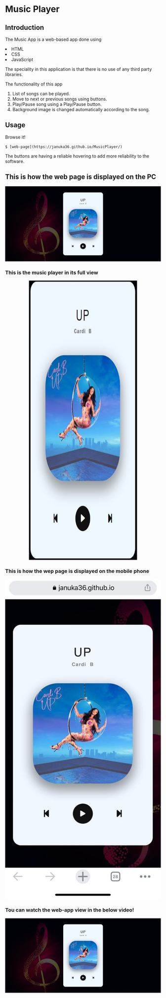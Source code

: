 # Music Player 

## Introduction

The Music App is a web-based app done using 

<li>HTML
<li>CSS
<li>JavaScript
  
The speciality in this application is that there is no use of any third party libraries. 

The functionality of this app
1) List of songs can be played.
2) Move to next or previous songs using buttons.
3) Play/Pause song using a Play/Pause button.
4) Background image is changed automatically according to the song.

## Usage

Browse it!

```
$ [web-page](https://januka36.github.io/MusicPlayer/)
```

The buttons are having a reliable hovering to add more reliability to the software. 
  
## This is how the web page is displayed on the PC
  
<p align="center">
  <img src="https://github.com/januka36/MusicPlayer/blob/master/ReadMeImages/ss1.jpg" width="550" title="hover text">
</p>
  
<h3>This is the music player in its full view</h3>

<p align="center">  
  <img src="https://github.com/januka36/MusicPlayer/blob/master/ReadMeImages/ss2.jpg" width="350" height="900" title="hover text">
</p>
  
<h3>This is how the wep page is displayed on the mobile phone</h3>
  
<p align="center">
  <img src="https://github.com/januka36/MusicPlayer/blob/master/ReadMeImages/phone%20ss.jpeg" width="550" title="hover text">
</p>
  
<h3>Tou can watch the web-app view in the below video!</h3>

[![Watch the video](https://github.com/januka36/MusicPlayer/blob/master/ReadMeImages/backg.jpg)](https://github.com/januka36/MusicPlayer/blob/master/ReadMeImages/App.mp4)
